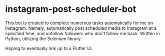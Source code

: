 # instagram-post-scheduler-bot
This bot is created to complete numerous tasks automatically for me on Instagram. Namely, automatically post scheduled media to Instagram at a specified time, and unfollow followers who don’t follow me back. Written in Python, utilizing the Selenium library.

Hoping to eventually link up to a Flutter UI.
